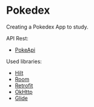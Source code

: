 # Pokedex
Creating a Pokedex App to study.

API Rest:
* [PokeApi](https://pokeapi.co/docs/v2#pokemon)

Used libraries:
* [Hilt](https://developer.android.com/training/dependency-injection/hilt-android)
* [Room](https://developer.android.com/jetpack/androidx/releases/room)
* [Retrofit](https://square.github.io/retrofit/)
* [OkHttp](https://square.github.io/okhttp/)
* [Glide](https://bumptech.github.io/glide/)